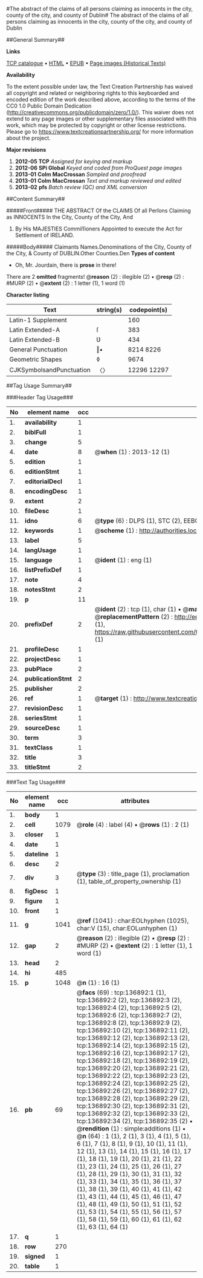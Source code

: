 #The abstract of the claims of all persons claiming as innocents in the city, county of the city, and county of Dublin#
The abstract of the claims of all persons claiming as innocents in the city, county of the city, and county of Dublin

##General Summary##

**Links**

[TCP catalogue](http://www.ota.ox.ac.uk/tcp/)  • 
[HTML](http://tei.it.ox.ac.uk/tcp/Texts-HTML/free/A75/A75049.html)  • 
[EPUB](http://tei.it.ox.ac.uk/tcp/Texts-EPUB/free/A75/A75049.epub) • 
[Page images (Historical Texts)](https://historicaltexts.jisc.ac.uk/eebo-99897243e)

**Availability**

To the extent possible under law, the Text Creation Partnership has waived all copyright and related or neighboring rights to this keyboarded and encoded edition of the work described above, according to the terms of the CC0 1.0 Public Domain Dedication (http://creativecommons.org/publicdomain/zero/1.0/). This waiver does not extend to any page images or other supplementary files associated with this work, which may be protected by copyright or other license restrictions. Please go to https://www.textcreationpartnership.org/ for more information about the project.

**Major revisions**

1. __2012-05__ __TCP__ *Assigned for keying and markup*
1. __2012-06__ __SPi Global__ *Keyed and coded from ProQuest page images*
1. __2013-01__ __Colm MacCrossan__ *Sampled and proofread*
1. __2013-01__ __Colm MacCrossan__ *Text and markup reviewed and edited*
1. __2013-02__ __pfs__ *Batch review (QC) and XML conversion*

##Content Summary##

#####Front#####
THE ABSTRACT Of the CLAIMS Of all Perſons Claiming as INNOCENTS In the City, County of the City, And
1. By His MAJESTIES Commiſſioners Appointed to execute the Act for Settlement of IRELAND.

#####Body#####
Claimants Names.Denominations of the City, County of the City, & County of DUBLIN.Other Counties.Den
**Types of content**

  * Oh, Mr. Jourdain, there is **prose** in there!

There are 2 **omitted** fragments! 
 @__reason__ (2) : illegible (2)  •  @__resp__ (2) : #MURP (2)  •  @__extent__ (2) : 1 letter (1), 1 word (1)

**Character listing**


|Text|string(s)|codepoint(s)|
|---|---|---|
|Latin-1 Supplement| |160|
|Latin Extended-A|ſ|383|
|Latin Extended-B|Ʋ|434|
|General Punctuation|‖•|8214 8226|
|Geometric Shapes|◊|9674|
|CJKSymbolsandPunctuation|〈〉|12296 12297|

##Tag Usage Summary##

###Header Tag Usage###

|No|element name|occ|attributes|
|---|---|---|---|
|1.|__availability__|1||
|2.|__biblFull__|1||
|3.|__change__|5||
|4.|__date__|8| @__when__ (1) : 2013-12 (1)|
|5.|__edition__|1||
|6.|__editionStmt__|1||
|7.|__editorialDecl__|1||
|8.|__encodingDesc__|1||
|9.|__extent__|2||
|10.|__fileDesc__|1||
|11.|__idno__|6| @__type__ (6) : DLPS (1), STC (2), EEBO-CITATION (1), PROQUEST (1), VID (1)|
|12.|__keywords__|1| @__scheme__ (1) : http://authorities.loc.gov/ (1)|
|13.|__label__|5||
|14.|__langUsage__|1||
|15.|__language__|1| @__ident__ (1) : eng (1)|
|16.|__listPrefixDef__|1||
|17.|__note__|4||
|18.|__notesStmt__|2||
|19.|__p__|11||
|20.|__prefixDef__|2| @__ident__ (2) : tcp (1), char (1)  •  @__matchPattern__ (2) : ([0-9\-]+):([0-9IVX]+) (1), (.+) (1)  •  @__replacementPattern__ (2) : http://eebo.chadwyck.com/downloadtiff?vid=$1&page=$2 (1), https://raw.githubusercontent.com/textcreationpartnership/Texts/master/tcpchars.xml#$1 (1)|
|21.|__profileDesc__|1||
|22.|__projectDesc__|1||
|23.|__pubPlace__|2||
|24.|__publicationStmt__|2||
|25.|__publisher__|2||
|26.|__ref__|1| @__target__ (1) : http://www.textcreationpartnership.org/docs/. (1)|
|27.|__revisionDesc__|1||
|28.|__seriesStmt__|1||
|29.|__sourceDesc__|1||
|30.|__term__|3||
|31.|__textClass__|1||
|32.|__title__|3||
|33.|__titleStmt__|2||


###Text Tag Usage###

|No|element name|occ|attributes|
|---|---|---|---|
|1.|__body__|1||
|2.|__cell__|1079| @__role__ (4) : label (4)  •  @__rows__ (1) : 2 (1)|
|3.|__closer__|1||
|4.|__date__|1||
|5.|__dateline__|1||
|6.|__desc__|2||
|7.|__div__|3| @__type__ (3) : title_page (1), proclamation (1), table_of_property_ownership (1)|
|8.|__figDesc__|1||
|9.|__figure__|1||
|10.|__front__|1||
|11.|__g__|1041| @__ref__ (1041) : char:EOLhyphen (1025), char:V (15), char:EOLunhyphen (1)|
|12.|__gap__|2| @__reason__ (2) : illegible (2)  •  @__resp__ (2) : #MURP (2)  •  @__extent__ (2) : 1 letter (1), 1 word (1)|
|13.|__head__|2||
|14.|__hi__|485||
|15.|__p__|1048| @__n__ (1) : 16 (1)|
|16.|__pb__|69| @__facs__ (69) : tcp:136892:1 (1), tcp:136892:2 (2), tcp:136892:3 (2), tcp:136892:4 (2), tcp:136892:5 (2), tcp:136892:6 (2), tcp:136892:7 (2), tcp:136892:8 (2), tcp:136892:9 (2), tcp:136892:10 (2), tcp:136892:11 (2), tcp:136892:12 (2), tcp:136892:13 (2), tcp:136892:14 (2), tcp:136892:15 (2), tcp:136892:16 (2), tcp:136892:17 (2), tcp:136892:18 (2), tcp:136892:19 (2), tcp:136892:20 (2), tcp:136892:21 (2), tcp:136892:22 (2), tcp:136892:23 (2), tcp:136892:24 (2), tcp:136892:25 (2), tcp:136892:26 (2), tcp:136892:27 (2), tcp:136892:28 (2), tcp:136892:29 (2), tcp:136892:30 (2), tcp:136892:31 (2), tcp:136892:32 (2), tcp:136892:33 (2), tcp:136892:34 (2), tcp:136892:35 (2)  •  @__rendition__ (1) : simple:additions (1)  •  @__n__ (64) : 1 (1), 2 (1), 3 (1), 4 (1), 5 (1), 6 (1), 7 (1), 8 (1), 9 (1), 10 (1), 11 (1), 12 (1), 13 (1), 14 (1), 15 (1), 16 (1), 17 (1), 18 (1), 19 (1), 20 (1), 21 (1), 22 (1), 23 (1), 24 (1), 25 (1), 26 (1), 27 (1), 28 (1), 29 (1), 30 (1), 31 (1), 32 (1), 33 (1), 34 (1), 35 (1), 36 (1), 37 (1), 38 (1), 39 (1), 40 (1), 41 (1), 42 (1), 43 (1), 44 (1), 45 (1), 46 (1), 47 (1), 48 (1), 49 (1), 50 (1), 51 (1), 52 (1), 53 (1), 54 (1), 55 (1), 56 (1), 57 (1), 58 (1), 59 (1), 60 (1), 61 (1), 62 (1), 63 (1), 64 (1)|
|17.|__q__|1||
|18.|__row__|270||
|19.|__signed__|1||
|20.|__table__|1||
